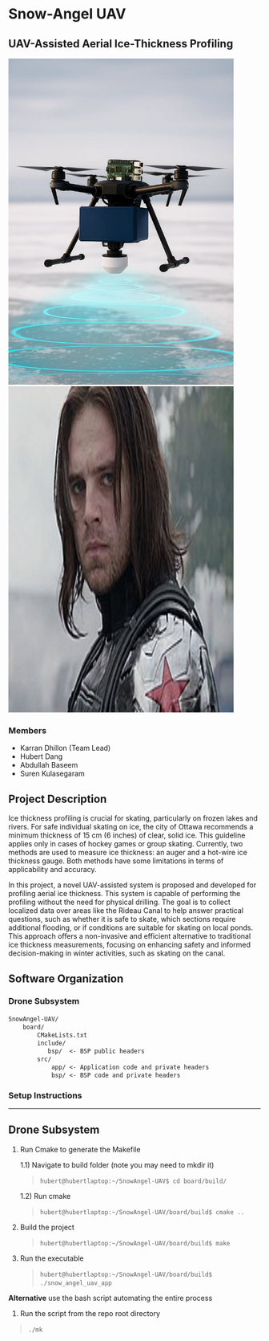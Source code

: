 # Snow-Angel UAV

## UAV-Assisted Aerial Ice-Thickness Profiling

<img src=common/images/SnowAngelUAV.jpg height="650" width="450" >
<img src=common/images/Sebastian_Stan_as_Bucky_Barnes.jpg height="650" width="450" >

### Members

- Karran Dhillon (Team Lead)
- Hubert Dang
- Abdullah Baseem
- Suren Kulasegaram

## Project Description

Ice thickness profiling is crucial for skating, particularly on frozen lakes and rivers. For safe individual skating on ice, the city of Ottawa recommends a minimum thickness of 15 cm
(6 inches) of clear, solid ice. This guideline applies only in cases of hockey games or group skating. Currently, two methods are used to measure ice thickness: an auger and a hot-wire ice
thickness gauge. Both methods have some limitations in terms of applicability and accuracy. 

In this project, a novel UAV-assisted system is proposed and developed for profiling aerial ice thickness. This system is capable of performing the profiling without the need for physical
drilling. The goal is to collect localized data over areas like the Rideau Canal to help answer practical questions, such as whether it is safe to skate, which sections require additional
flooding, or if conditions are suitable for skating on local ponds. This approach offers a non-invasive and efficient alternative to traditional ice thickness measurements, focusing on enhancing
safety and informed decision-making in winter activities, such as skating on the canal.

## Software Organization
### Drone Subsystem 
```
SnowAngel-UAV/
    board/
        CMakeLists.txt
        include/
           bsp/  <- BSP public headers
        src/
            app/ <- Application code and private headers
            bsp/ <- BSP code and private headers
```


### Setup Instructions
---
## Drone Subsystem
1) Run Cmake to generate the Makefile

    1.1) Navigate to build folder (note you may need to mkdir it)
    >`hubert@hubertlaptop:~/SnowAngel-UAV$ cd board/build/`
    
    1.2) Run cmake
    >`hubert@hubertlaptop:~/SnowAngel-UAV/board/build$ cmake ..`

2) Build the project
    >`hubert@hubertlaptop:~/SnowAngel-UAV/board/build$ make`

3) Run the executable
    >`hubert@hubertlaptop:~/SnowAngel-UAV/board/build$ ./snow_angel_uav_app`

**Alternative** use the bash script automating the entire process
1) Run the script from the repo root directory
>`./mk`
